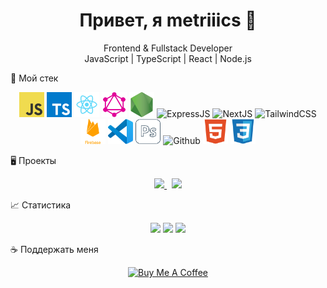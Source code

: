 <h1 align="center">Привет, я metriiics 👋</h1> <p align="center"> Frontend & Fullstack Developer <br> JavaScript | TypeScript | React | Node.js </p>
🧰 Мой стек
<p align="center"> <img height="40" alt="JavaScript" src="https://raw.githubusercontent.com/github/explore/80688e429a7d4ef2fca1e82350fe8e3517d3494d/topics/javascript/javascript.png"/> <img height="40" alt="TypeScript" src="https://raw.githubusercontent.com/github/explore/80688e429a7d4ef2fca1e82350fe8e3517d3494d/topics/typescript/typescript.png"/> <img height="40" alt="React" src="https://raw.githubusercontent.com/github/explore/80688e429a7d4ef2fca1e82350fe8e3517d3494d/topics/react/react.png"/> <img height="40" alt="GraphQL" src="https://raw.githubusercontent.com/github/explore/5c058a388828bb5fde0bcafd4bc867b5bb3f26f3/topics/graphql/graphql.png"/> <img height="40" alt="NodeJS" src="https://raw.githubusercontent.com/github/explore/80688e429a7d4ef2fca1e82350fe8e3517d3494d/topics/nodejs/nodejs.png"/> <img height="40" alt="ExpressJS" src="https://github.com/CyrisXD/CyrisXD/raw/master/assets/ExpressJS.png"/> <img height="40" alt="NextJS" src="https://github.com/CyrisXD/CyrisXD/raw/master/assets/NextJS.png"/> <img height="40" alt="TailwindCSS" src="https://github.com/CyrisXD/CyrisXD/raw/master/assets/TailwindCSS.png"/> <img height="40" alt="Firebase" src="https://raw.githubusercontent.com/devicons/devicon/1119b9f84c0290e0f0b38982099a2bd027a48bf1/icons/firebase/firebase-plain-wordmark.svg"/> <img height="40" alt="VSCode" src="https://raw.githubusercontent.com/devicons/devicon/1119b9f84c0290e0f0b38982099a2bd027a48bf1/icons/vscode/vscode-original.svg"/> <img height="40" alt="Photoshop" src="https://raw.githubusercontent.com/devicons/devicon/1119b9f84c0290e0f0b38982099a2bd027a48bf1/icons/photoshop/photoshop-line.svg"/> <img height="40" alt="Github" src="https://github.com/CyrisXD/CyrisXD/raw/master/assets/Github.png"/> <img height="40" alt="HTML5" src="https://raw.githubusercontent.com/devicons/devicon/1119b9f84c0290e0f0b38982099a2bd027a48bf1/icons/html5/html5-plain.svg"/> <img height="40" alt="CSS3" src="https://raw.githubusercontent.com/devicons/devicon/1119b9f84c0290e0f0b38982099a2bd027a48bf1/icons/css3/css3-original.svg"/> </p>
🖥 Проекты
<p align="center"> <a href="https://github.com/metriiics/название-проекта-1"> <img src="https://github-readme-stats.vercel.app/api/pin/?username=metriiics&repo=название-проекта-1&bg_color=0d1116&title_color=ce09ec&text_color=a4aacb&icon_color=007ec6" /> </a> &nbsp; <a href="https://github.com/metriiics/название-проекта-2"> <img src="https://github-readme-stats.vercel.app/api/pin/?username=metriiics&repo=название-проекта-2&bg_color=0d1116&title_color=ce09ec&text_color=a4aacb&icon_color=007ec6" /> </a> </p>
📈 Статистика
<p align="center"> <img height="180em" src="https://github-readme-stats.vercel.app/api?username=metriiics&show_icons=true&count_private=true&theme=darcula&hide_border=true&hide=issues,contribs&bg_color=00000000"/> <img height="180em" src="https://github-readme-stats.vercel.app/api/top-langs/?username=metriiics&layout=compact&hide_border=true&theme=darcula&bg_color=00000000&langs_count=6&hide=jupyter%20notebook,tex,css,php"/> <img src="https://github-readme-streak-stats.herokuapp.com?user=metriiics&theme=darcula&hide_border=true&background=FFFFFF00"/> </p>
☕️ Поддержать меня
<p align="center"> <a href="https://www.buymeacoffee.com/metriiics"> <img src="https://cdn.buymeacoffee.com/buttons/v2/default-orange.png" height="50" width="210" alt="Buy Me A Coffee"/> </a> </p>
